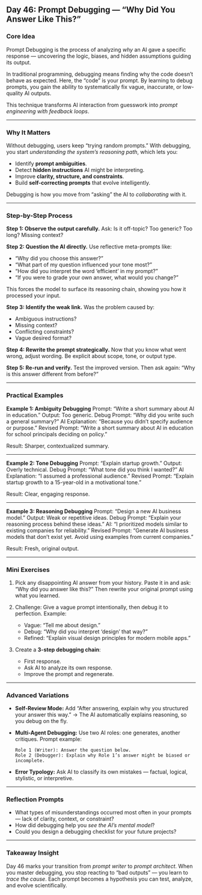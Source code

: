 ## **Day 46: Prompt Debugging — “Why Did You Answer Like This?”**

### **Core Idea**

Prompt Debugging is the process of analyzing *why* an AI gave a specific response — uncovering the logic, biases, and hidden assumptions guiding its output.

In traditional programming, debugging means finding why the code doesn’t behave as expected. Here, the “code” is your prompt. By learning to debug prompts, you gain the ability to systematically fix vague, inaccurate, or low-quality AI outputs.

This technique transforms AI interaction from guesswork into *prompt engineering with feedback loops*.

---

### **Why It Matters**

Without debugging, users keep “trying random prompts.” With debugging, you start *understanding the system’s reasoning path*, which lets you:

* Identify **prompt ambiguities**.
* Detect **hidden instructions** AI might be interpreting.
* Improve **clarity, structure, and constraints**.
* Build **self-correcting prompts** that evolve intelligently.

Debugging is how you move from “asking” the AI to *collaborating* with it.

---

### **Step-by-Step Process**

**Step 1: Observe the output carefully.**
Ask: Is it off-topic? Too generic? Too long? Missing context?

**Step 2: Question the AI directly.**
Use reflective meta-prompts like:

* “Why did you choose this answer?”
* “What part of my question influenced your tone most?”
* “How did you interpret the word ‘efficient’ in my prompt?”
* “If you were to grade your own answer, what would you change?”

This forces the model to surface its reasoning chain, showing you how it processed your input.

**Step 3: Identify the weak link.**
Was the problem caused by:

* Ambiguous instructions?
* Missing context?
* Conflicting constraints?
* Vague desired format?

**Step 4: Rewrite the prompt strategically.**
Now that you know what went wrong, adjust wording. Be explicit about scope, tone, or output type.

**Step 5: Re-run and verify.**
Test the improved version. Then ask again: “Why is this answer different from before?”

---

### **Practical Examples**

**Example 1: Ambiguity Debugging**
Prompt: “Write a short summary about AI in education.”
Output: Too generic.
Debug Prompt: “Why did you write such a general summary?”
AI Explanation: “Because you didn’t specify audience or purpose.”
Revised Prompt: “Write a short summary about AI in education for school principals deciding on policy.”

Result: Sharper, contextualized summary.

---

**Example 2: Tone Debugging**
Prompt: “Explain startup growth.”
Output: Overly technical.
Debug Prompt: “What tone did you think I wanted?”
AI Explanation: “I assumed a professional audience.”
Revised Prompt: “Explain startup growth to a 15-year-old in a motivational tone.”

Result: Clear, engaging response.

---

**Example 3: Reasoning Debugging**
Prompt: “Design a new AI business model.”
Output: Weak or repetitive ideas.
Debug Prompt: “Explain your reasoning process behind these ideas.”
AI: “I prioritized models similar to existing companies for reliability.”
Revised Prompt: “Generate AI business models that don’t exist yet. Avoid using examples from current companies.”

Result: Fresh, original output.

---

### **Mini Exercises**

1. Pick any disappointing AI answer from your history. Paste it in and ask:
   “Why did you answer like this?”
   Then rewrite your original prompt using what you learned.

2. Challenge: Give a vague prompt intentionally, then debug it to perfection.
   Example:

   * Vague: “Tell me about design.”
   * Debug: “Why did you interpret ‘design’ that way?”
   * Refined: “Explain visual design principles for modern mobile apps.”

3. Create a **3-step debugging chain**:

   * First response.
   * Ask AI to analyze its own response.
   * Improve the prompt and regenerate.

---

### **Advanced Variations**

* **Self-Review Mode:**
  Add “After answering, explain why you structured your answer this way.”
  → The AI automatically explains reasoning, so you debug on the fly.

* **Multi-Agent Debugging:**
  Use two AI roles: one generates, another critiques.
  Prompt example:

  ```
  Role 1 (Writer): Answer the question below.
  Role 2 (Debugger): Explain why Role 1’s answer might be biased or incomplete.
  ```

* **Error Typology:**
  Ask AI to classify its own mistakes — factual, logical, stylistic, or interpretive.

---

### **Reflection Prompts**

* What types of misunderstandings occurred most often in your prompts — lack of clarity, context, or constraint?
* How did debugging help you *see the AI’s mental model*?
* Could you design a debugging checklist for your future projects?

---

### **Takeaway Insight**

Day 46 marks your transition from *prompt writer* to *prompt architect*.
When you master debugging, you stop reacting to “bad outputs” — you learn to *trace the cause*.
Each prompt becomes a hypothesis you can test, analyze, and evolve scientifically.